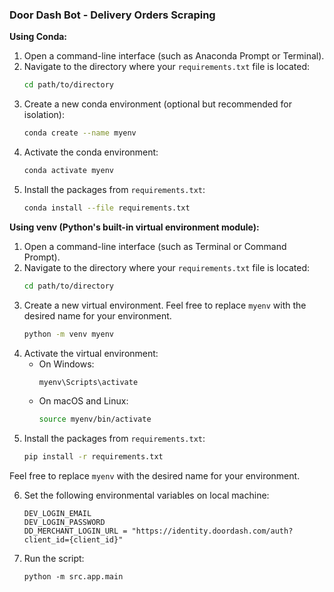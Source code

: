 ### Door Dash Bot - Delivery Orders Scraping
**Using Conda:**

1. Open a command-line interface (such as Anaconda Prompt or Terminal).
2. Navigate to the directory where your `requirements.txt` file is located:
   ```bash
   cd path/to/directory
   ```
3. Create a new conda environment (optional but recommended for isolation):
   ```bash
   conda create --name myenv
   ```
4. Activate the conda environment:
   ```bash
   conda activate myenv
   ```
5. Install the packages from `requirements.txt`:
   ```bash
   conda install --file requirements.txt
   ```
   
**Using venv (Python's built-in virtual environment module):**

1. Open a command-line interface (such as Terminal or Command Prompt).
2. Navigate to the directory where your `requirements.txt` file is located:
   ```bash
   cd path/to/directory
   ```
3. Create a new virtual environment. Feel free to replace `myenv` with the desired name for your environment.
   ```bash
   python -m venv myenv
   ```
4. Activate the virtual environment:
   - On Windows:
     ```bash
     myenv\Scripts\activate
     ```
   - On macOS and Linux:
     ```bash
     source myenv/bin/activate
     ```
5. Install the packages from `requirements.txt`:
   ```bash
   pip install -r requirements.txt
   ```
   
Feel free to replace `myenv` with the desired name for your environment.

6. Set the following environmental variables on local machine:
   ```
   DEV_LOGIN_EMAIL
   DEV_LOGIN_PASSWORD
   DD_MERCHANT_LOGIN_URL = "https://identity.doordash.com/auth?client_id={client_id}"
   ```
   
7. Run the script:

   ```
   python -m src.app.main
   ```
